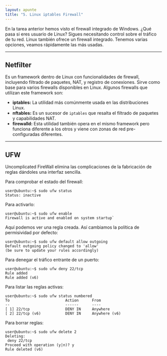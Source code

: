 ```yaml
---
layout: apunte
title: "5. Linux iptables Firewall"
---
```


En la tarea anterior hemos visto el firewall integrado de Windows. ¿Qué pasa si eres usuario de Linux? Sigues necesitando control sobre el tráfico de tu red. Linux también ofrece un firewall integrado. Tenemos varias opciones, veamos rápidamente las más usadas.

----------------------------
<h2>Netfilter</h2>
Es un framework dentro de Linux con funcionalidades de firewall, incluyendo filtrado de paquetes, NAT, y registro de conexiones. Sirve como base para varios firewalls disponibles en Linux. Algunos firewalls que utilizan este framework son:

- **iptables:** La utilidad más comúnmente usada en las distribuciones Linux.
- **nftables:** Es un sucesor de `iptables` que resalta el filtrado de paquetes y capabilidades NAT.
- **firewalld:** Esta utilidad también opera en el mismo framework pero funciona diferente a los otros y viene con zonas de red pre-configuradas diferentes.

------------------------
<h2>UFW</h2>
Uncomplicated FireWall elimina las complicaciones de la fabricación de reglas dándoles una interfaz sencilla.

Para comprobar el estado del firewall:

```shell
user@ubuntu:~$ sudo ufw status
Status: inactive
```

Para activarlo:

   ```shell
   user@ubuntu:~$ sudo ufw enable 
   Firewall is active and enabled on system startup`
```

Aquí podemos ver una regla creada. Así cambiamos la política de permisividad por defecto:

```shell
user@ubuntu:~$ sudo ufw default allow outgoing
Default outgoing policy changed to 'allow'
(be sure to update your rules accordingly)
```

Para denegar el tráfico entrante de un puerto:

```shell
user@ubuntu:~$ sudo ufw deny 22/tcp
Rule added
Rule added (v6)
```

Para listar las reglas activas:

   ```shell
   user@ubuntu:~$ sudo ufw status numbered      
   To                         Action      From      
   --                         ------      ---- 
   [ 1] 22/tcp                DENY IN     Anywhere                   
   [ 2] 22/tcp (v6)           DENY IN     Anywhere (v6)
   ```

Para borrar reglas:

```shell
user@ubuntu:~$ sudo ufw delete 2
Deleting:
 deny 22/tcp
Proceed with operation (y|n)? y
Rule deleted (v6)
```

